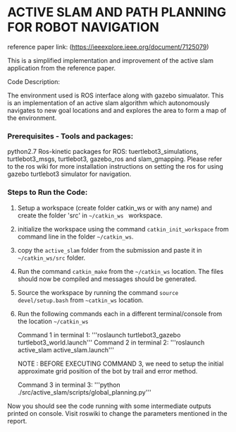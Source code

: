 # ACTIVE SLAM AND PATH PLANNING FOR ROBOT NAVIGATION
reference paper link: (https://ieeexplore.ieee.org/document/7125079)

This is a simplified implementation and improvement of the active slam application from the reference paper.

Code Description:

The environment used is ROS interface along with gazebo simualator. This is an implementation of an active slam algorithm which autonomously navigates to new goal locations and and explores the area to form a map of the environment.

### Prerequisites - Tools and packages:
python2.7
Ros-kinetic
packages for ROS: tuertlebot3_simulations, turtlebot3_msgs, turtlebot3, gazebo_ros and slam_gmapping. Please refer to the ros wiki for more installation instructions on setting the ros for using gazebo turtlebot3 simulator for navigation.

### Steps to Run the Code:
1. Setup a workspace (create folder catkin_ws or with any name) and create the folder 'src' in ```~/catkin_ws ``` workspace.
2. initialize the workspace using the command ```catkin_init_workspace``` from command line in the folder ```~/catkin_ws```.
3. copy the ```active_slam``` folder from the submission and paste it in ```~/catkin_ws/src``` folder.
4. Run the command ```catkin_make``` from the ```~/catkin_ws``` location. The files should now be compiled and messages should be generated.
5. Source the workspace by running the command ```source devel/setup.bash``` from ```~catkin_ws``` location.
6. Run the following commands each in a different terminal/console from the location ```~/catkin_ws```
	
	Command 1 in terminal 1:
		'''roslaunch turtlebot3_gazebo turtlebot3_world.launch'''
	Command 2 in terminal 2:
		'''roslaunch active_slam active_slam.launch'''
	
	NOTE : BEFORE EXECUTING COMMAND 3, we need to setup the initial approximate grid position of the bot by trail and error method.
	
	Command 3 in terminal 3:
		'''python ./src/active_slam/scripts/global_planning.py'''

Now you should see the code running with some intermediate outputs printed on console. Visit roswiki to change the parameters mentioned in the report.


